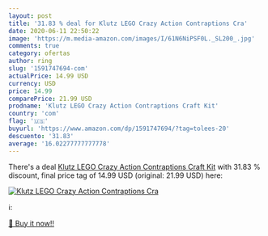 ```yaml
---
layout: post
title: '31.83 % deal for Klutz LEGO Crazy Action Contraptions Cra'
date: 2020-06-11 22:50:22
image: 'https://m.media-amazon.com/images/I/61N6NiPSF0L._SL200_.jpg'
comments: true
category: ofertas
author: ring
slug: '1591747694-com'
actualPrice: 14.99 USD
currency: USD
price: 14.99
comparePrice: 21.99 USD
prodname: 'Klutz LEGO Crazy Action Contraptions Craft Kit'
country: 'com'
flag: '🇺🇸'
buyurl: 'https://www.amazon.com/dp/1591747694/?tag=tolees-20'
descuento: '31.83'
average: '16.02277777777778'
---
```


There's a deal [Klutz LEGO Crazy Action Contraptions Craft Kit](https://www.amazon.com/dp/1591747694/?tag=tolees-20)  with  31.83 % discount, final price tag of  14.99 USD (original: 21.99 USD) here:

[![Klutz LEGO Crazy Action Contraptions Cra](https://m.media-amazon.com/images/I/61N6NiPSF0L._SL200_.jpg)](https://www.amazon.com/dp/1591747694/?tag=tolees-20)

ℹ️:


[🛒 Buy it now!!](https://www.amazon.com/dp/1591747694/?tag=tolees-20)
